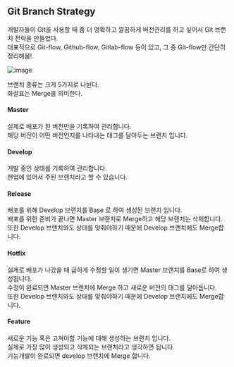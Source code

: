 ## Git Branch Strategy
개발자들이 Git을 사용할 때 좀 더 명확하고 깔끔하게 버전관리를 하고 싶어서 Git 브랜치 전략을 만들었다.   
대표적으로 Git-flow, Github-flow, Gitlab-flow 등이 있고, 그 중 Git-flow만 간단히 정리해봄!

![image](https://datasift.github.io/gitflow/GitFlowMasterBranch.png)

브랜치 종류는 크게 5가지로 나뉜다.   
화살표는 Merge를 의미한다.

#### Master
실제로 배포가 된 버전만을 기록하여 관리합니다.   
해당 버전이 어떤 버전인지를 나타내는 태그를 달아두는 브랜치 입니다.   

#### Develop
개발 중인 상태를 기록하여 관리합니다.   
현업에 있어서 주된 브랜치라고 할 수 있습니다.   

#### Release
배포를 위해 Develop 브랜치를 Base 로 하여 생성된 브랜치 입니다.   
배포를 위한 준비가 끝나면 Master 브랜치로 Merge하고 해당 브랜치는 삭제합니다.   
또한 Develop 브랜치와도 상태를 맞춰야하기 때문에 Develop 브랜치에도 Merge합니다.     

#### Hotfix
실제로 배포가 나갔을 때 급하게 수정할 일이 생기면 Master 브랜치를 Base로 하여 생성됩니다.   
수정이 완료되면 Master 브랜치에 Merge 하고 새로운 버전의 태그를 달아둡니다.   
또한 Develop 브랜치와도 상태를 맞춰야하기 때문에 Develop 브랜치에도 Merge합니다.   

#### Feature
새로운 기능 혹은 고쳐야할 기능에 대해 생성하는 브랜치 입니다.   
실제로 가장 많이 생성되고 삭제되는 브랜치라고 생각하면 됩니다.   
기능개발이 완료되면 develop 브랜치에 Merge 합니다.
